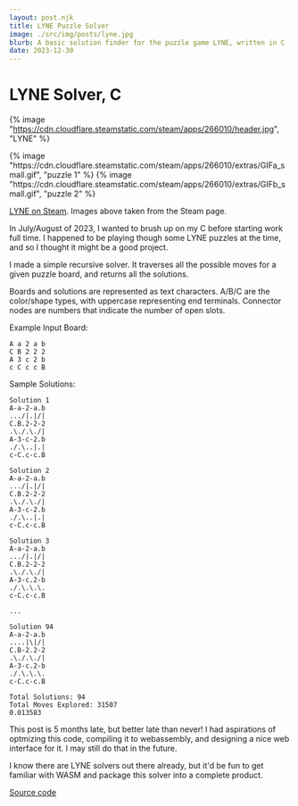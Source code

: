 ```yaml
---
layout: post.njk
title: LYNE Puzzle Solver
image: ./src/img/posts/lyne.jpg
blurb: A basic solution finder for the puzzle game LYNE, written in C
date: 2023-12-30
---
```

# LYNE Solver, C

{% image "https://cdn.cloudflare.steamstatic.com/steam/apps/266010/header.jpg", "LYNE" %}

<div picture-grid="2">
{% image "https://cdn.cloudflare.steamstatic.com/steam/apps/266010/extras/GIFa_small.gif", "puzzle 1" %}
{% image "https://cdn.cloudflare.steamstatic.com/steam/apps/266010/extras/GIFb_small.gif", "puzzle 2" %}
</div>

[LYNE on Steam](https://store.steampowered.com/app/266010/LYNE/). Images above taken from
the Steam page.

In July/August of 2023, I wanted to brush up on my C before starting work full time. I happened
to be playing though some LYNE puzzles at the time, and so I thought it might be a good project.

I made a simple recursive solver. It traverses all the possible moves for a given puzzle board, and
returns all the solutions. 

Boards and solutions are represented as text characters. A/B/C are the color/shape types, with uppercase representing end terminals.
Connector nodes are numbers that indicate the number of open slots.

Example Input Board:
```
A a 2 a b
C B 2 2 2
A 3 c 2 b
c C c c B
```

Sample Solutions:
```
Solution 1
A-a-2-a.b
.../|.|/|
C.B.2-2-2
.\./.\./|
A-3-c-2.b
./.\..|.|
c-C.c-c.B

Solution 2
A-a-2-a.b
.../|.|/|
C.B.2-2-2
.\./.\./|
A-3-c-2.b
./.\..|.|
c-C.c-c.B

Solution 3
A-a-2-a.b
.../|.|/|
C.B.2-2-2
.\./.\./|
A-3-c.2-b
./.\.\.\.
c-C.c-c.B

...

Solution 94
A-a-2-a.b
....|\|/|
C.B-2.2-2
.\./.\./|
A-3-c.2-b
./.\.\.\.
c-C.c-c.B

Total Solutions: 94
Total Moves Explored: 31507
0.013583

```

This post is 5 months late, but better late than never! I had aspirations of optmizing this code,
compiling it to webassembly, and designing a nice web interface for it. I may still do that in the future.

I know there are LYNE solvers out there already, but it'd be fun to get familiar with WASM and package this
solver into a complete product.

[Source code](https://github.com/k-xvin/FreeCrosswordPuzzles-Navigation-Extension)  